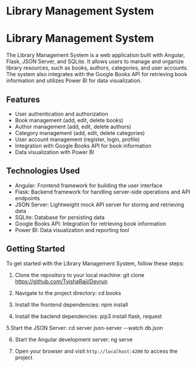 # Library Management System
# Library Management System

The Library Management System is a web application built with Angular, Flask, JSON Server, and SQLite. It allows users to manage and organize library resources, such as books, authors, categories, and user accounts. The system also integrates with the Google Books API for retrieving book information and utilizes Power BI for data visualization.

## Features

- User authentication and authorization
- Book management (add, edit, delete books)
- Author management (add, edit, delete authors)
- Category management (add, edit, delete categories)
- User account management (register, login, profile)
- Integration with Google Books API for book information
- Data visualization with Power BI

## Technologies Used

- Angular: Frontend framework for building the user interface
- Flask: Backend framework for handling server-side operations and API endpoints
- JSON Server: Lightweight mock API server for storing and retrieving data
- SQLite: Database for persisting data
- Google Books API: Integration for retrieving book information
- Power BI: Data visualization and reporting tool

## Getting Started

To get started with the Library Management System, follow these steps:

1. Clone the repository to your local machine:
git clone https://github.com/TvishaRaji/Devrun

2. Navigate to the project directory:
cd books

3. Install the frontend dependencies:
npm install

4. Install the baclend dependencies:
pip3 install flask, request

5.Start the JSON Server:
cd server
json-server --watch db.json

6. Start the Angular development server:
ng serve

7. Open your browser and visit `http://localhost:4200` to access the project






